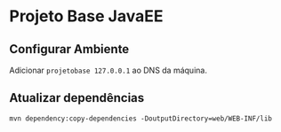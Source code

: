 # Projeto Base JavaEE

## Configurar Ambiente

Adicionar `projetobase 127.0.0.1` ao DNS da máquina.

## Atualizar dependências

```
mvn dependency:copy-dependencies -DoutputDirectory=web/WEB-INF/lib
```
